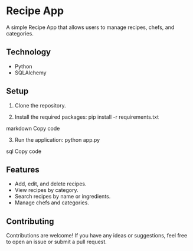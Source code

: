 # Recipe App

A simple Recipe App that allows users to manage recipes, chefs, and categories.

## Technology

- Python
- SQLAlchemy

## Setup

1. Clone the repository.

2. Install the required packages:
pip install -r requirements.txt

markdown
Copy code

3. Run the application:
python app.py

sql
Copy code

## Features

- Add, edit, and delete recipes.
- View recipes by category.
- Search recipes by name or ingredients.
- Manage chefs and categories.

## Contributing

Contributions are welcome! If you have any ideas or suggestions, feel free to open an issue or submit a pull request.





